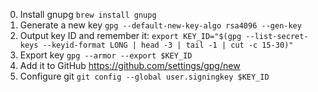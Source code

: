 0. Install gnupg `brew install gnupg`
0. Generate a new key `gpg --default-new-key-algo rsa4096 --gen-key`
0. Output key ID and remember it: `export KEY_ID="$(gpg --list-secret-keys --keyid-format LONG | head -3 | tail -1 | cut -c 15-30)"`
0. Export key `gpg --armor --export $KEY_ID`
0. Add it to GitHub https://github.com/settings/gpg/new
0. Configure git `git config --global user.signingkey $KEY_ID`
